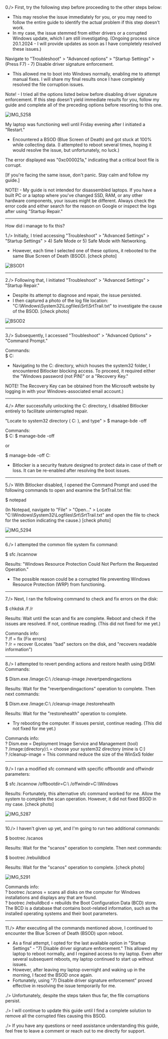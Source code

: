 0./> First, try the following step before proceeding to the other steps below:
- This may resolve the issue immediately for you, or you may need to follow the entire guide to identify the actual problem if this step doesn't work.   
- In my case, the issue stemmed from either drivers or a corrupted Windows update, which I am still investigating. 
(Ongoing process since 20.1.2024 - I will provide updates as soon as I have completely resolved these issues.)

Navigate to "Troubleshoot" > "Advanced options" > "Startup Settings" > (Press F7) - 7) Disable driver signature enforcement.
- This allowed me to boot into Windows normally, enabling me to attempt manual fixes. I will share my final results once I have completely resolved the file corruption issues.

Note! - I tried all the options listed below before disabling driver signature enforcement. If this step doesn't yield immediate results for you, follow my guide and complete all of the preceding options before resorting to this one.


![IMG_5258](https://github.com/iJCLEE/BSOD-Error-0xc000021a-fix-guide-/assets/61095429/15f86720-f3b5-40eb-b058-db12dd0a6d13)

My laptop was functioning well until Friday evening after I initiated a "Restart."
- Encountered a BSOD (Blue Screen of Death) and got stuck at 100% while collecting data.
(I attempted to reboot several times, hoping it would resolve the issue, but unfortunately, no luck.)

The error displayed was "0xc000021a," indicating that a critical boot file is corrupt.

[If you're facing the same issue, don't panic. Stay calm and follow my guide.]


NOTE! - My guide is not intended for disassembled laptops. If you have a built PC or a laptop where you've changed SSD, RAM, or any other hardware components, your issues might be different. Always check the error code and either search for the reason on Google or inspect the logs after using "Startup Repair."

---------------------------------------------------------------------------------------------------------------------------------------------------------

How did i manage to fix this?


1./> Initially, I tried accessing "Troubleshoot" > "Advanced Settings" > "Startup Settings" > 4) Safe Mode or 5) Safe Mode with Networking. 
- However, each time I selected one of these options, it rebooted to the same Blue Screen of Death (BSOD). [check photo]

![BSOD1](https://github.com/iJCLEE/BSOD-Error-0xc000021a-fix-guide-/assets/61095429/b804def4-8fbc-45d7-930f-d4b8026e8683)

---------------------------------------------------------------------------------------------------------------------------------------------------------

2./> Following that, I initiated "Troubleshoot" > "Advanced Settings" > "Startup Repair."
- Despite its attempt to diagnose and repair, the issue persisted.
- I then captured a photo of the log file location: "C:\Windows\System32\Logfiles\Srt\SrtTrail.txt" to investigate the cause of the BSOD. [check photo]

![BSOD2](https://github.com/iJCLEE/BSOD-Error-0xc000021a-fix-guide-/assets/61095429/7c2fdceb-6c46-4e67-991a-75a6fb50dcfd)

---------------------------------------------------------------------------------------------------------------------------------------------------------

3./> Subsequently, I accessed "Troubleshoot" > "Advanced Options" > "Command Prompt."

Commands:   
$ C: 

- Navigating to the C: directory, which houses the system32 folder, I encountered Bitlocker blocking access. 
To proceed, it required either the "Windows password (not PIN)" or a "Recovery Key." 

NOTE! The Recovery Key can be obtained from the Microsoft website by logging in with your Windows-associated email account.)   
 
---------------------------------------------------------------------------------------------------------------------------------------------------------
 
4./> After successfully unlocking the C: directory, I disabled Bitlocker entirely to facilitate uninterrupted repair.

"Locate to system32 directory ( C: ), and type" > $ manage-bde -off

Commands:   
$ C:
$ manage-bde -off

or

$ manage-bde -off C:

- Bitlocker is a security feature designed to protect data in case of theft or loss. It can be re-enabled after resolving the boot issues.
 
---------------------------------------------------------------------------------------------------------------------------------------------------------
 
5./> With Bitlocker disabled, I opened the Command Prompt and used the following commands to open and examine the SrtTrail.txt file:

$ notepad 

(In Notepad, navigate to "File" > "Open..." > Locate "C:\Windows\System32\Logfiles\Srt\SrtTrail.txt" and open the file to check for the section indicating the cause.) [check photo]

![IMG_5294](https://github.com/iJCLEE/BSOD-Error-0xc000021a-fix-guide-/assets/61095429/c123287d-7f6f-4405-874c-e3ce5fb158ca)

---------------------------------------------------------------------------------------------------------------------------------------------------------

6./> I attempted the common file system fix command:

$ sfc /scannow 

Results: "Windows Resource Protection Could Not Perform the Requested Operation."
- The possible reason could be a corrupted file preventing Windows Resource Protection (WRP) from functioning.
 
---------------------------------------------------------------------------------------------------------------------------------------------------------
 
7./> Next, I ran the following command to check and fix errors on the disk:

$ chkdsk /f /r 

Results: Wait until the scan and fix are complete. Reboot and check if the issues are resolved. If not, continue reading. 
(This did not fixed for me yet.)

Commands info:   
? /f = fix (Fix errors)   
? /r = recover (Locates "bad" sectors on the disk, and "recovers readable information")
 
---------------------------------------------------------------------------------------------------------------------------------------------------------
 
8./> I attempted to revert pending actions and restore health using DISM:
Commands:

$ Dism.exe /image:C:\ /cleanup-image /revertpendingactions

Results: Wait for the "revertpendingactions" operation to complete. Then next commands:

$ Dism.exe /image:C:\ /cleanup-image /restorehealth

Results: Wait for the "restorehealth" operation to complete.
- Try rebooting the computer. If issues persist, continue reading.
(This did not fixed for me yet.)

Commands info:   
? Dism.exe = Deployment Image Service and Management (tool)   
? /image:(directory):\ = choose your system32 directory (mine is C:)   
? /cleanup-image = This command reduce the size of the WinSxS folder 
 
---------------------------------------------------------------------------------------------------------------------------------------------------------
 
9./> I ran a modified sfc command with specific offbootdir and offwindir parameters:

$ sfc /scannow /offbootdir=C:\ /offwindir=C:\Windows

Results: Fortunately, this alternative sfc command worked for me. 
Allow the system to complete the scan operation. However, it did not fixed BSOD in my case. [check photo]

![IMG_5287](https://github.com/iJCLEE/BSOD-Error-0xc000021a-fix-guide-/assets/61095429/e0fff41d-f875-425c-ae59-de5fa4f843df)

---------------------------------------------------------------------------------------------------------------------------------------------------------

10./> I haven't given up yet, and I'm going to run two additional commands:

$ bootrec /scanos

Results: Wait for the "scanos" operation to complete. Then next commands:

$ bootrec /rebuildbcd

Results: Wait for the "scanos" operation to complete. [check photo]

![IMG_5291](https://github.com/iJCLEE/BSOD-Error-0xc000021a-fix-guide-/assets/61095429/cf14a54f-256f-4ba0-ac72-c56fdc95ac64)

Commands info:   
? bootrec /scanos = scans all disks on the computer for Windows installations and displays any that are found.   
? bootrec /rebuildbcd = rebuilds the Boot Configuration Data (BCD) store. The BCD is a database that contains boot-related information, such as the installed operating systems and their boot parameters.
 
---------------------------------------------------------------------------------------------------------------------------------------------------------
 
11./> After executing all the commands mentioned above, I continued to encounter the Blue Screen of Death (BSOD) upon reboot. 
- As a final attempt, I opted for the last available option in "Startup Settings" - "7) Disable driver signature enforcement." This allowed my laptop to reboot normally, and I regained access to my laptop. Even after several subsequent reboots, my laptop continued to start up without issues.
- However, after leaving my laptop overnight and waking up in the morning, I faced the BSOD once again. 
- Fortunately, using "7) Disable driver signature enforcement" proved effective in resolving the issue temporarily for me. 

./> Unfortunately, despite the steps taken thus far, the file corruptions persist.

./> I will continue to update this guide until I find a complete solution to remove all the corrupted files causing this BSOD.

./> If you have any questions or need assistance understanding this guide, feel free to leave a comment or reach out to me directly for support.



